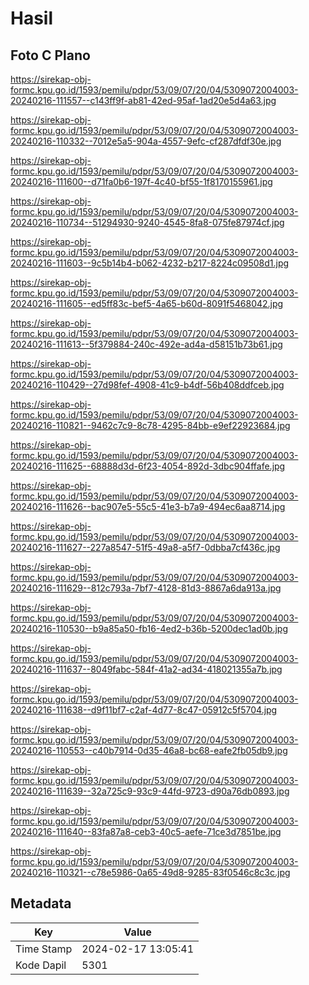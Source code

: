 # Hasil

## Foto C Plano

https://sirekap-obj-formc.kpu.go.id/1593/pemilu/pdpr/53/09/07/20/04/5309072004003-20240216-111557--c143ff9f-ab81-42ed-95af-1ad20e5d4a63.jpg

https://sirekap-obj-formc.kpu.go.id/1593/pemilu/pdpr/53/09/07/20/04/5309072004003-20240216-110332--7012e5a5-904a-4557-9efc-cf287dfdf30e.jpg

https://sirekap-obj-formc.kpu.go.id/1593/pemilu/pdpr/53/09/07/20/04/5309072004003-20240216-111600--d71fa0b6-197f-4c40-bf55-1f8170155961.jpg

https://sirekap-obj-formc.kpu.go.id/1593/pemilu/pdpr/53/09/07/20/04/5309072004003-20240216-110734--51294930-9240-4545-8fa8-075fe87974cf.jpg

https://sirekap-obj-formc.kpu.go.id/1593/pemilu/pdpr/53/09/07/20/04/5309072004003-20240216-111603--9c5b14b4-b062-4232-b217-8224c09508d1.jpg

https://sirekap-obj-formc.kpu.go.id/1593/pemilu/pdpr/53/09/07/20/04/5309072004003-20240216-111605--ed5ff83c-bef5-4a65-b60d-8091f5468042.jpg

https://sirekap-obj-formc.kpu.go.id/1593/pemilu/pdpr/53/09/07/20/04/5309072004003-20240216-111613--5f379884-240c-492e-ad4a-d58151b73b61.jpg

https://sirekap-obj-formc.kpu.go.id/1593/pemilu/pdpr/53/09/07/20/04/5309072004003-20240216-110429--27d98fef-4908-41c9-b4df-56b408ddfceb.jpg

https://sirekap-obj-formc.kpu.go.id/1593/pemilu/pdpr/53/09/07/20/04/5309072004003-20240216-110821--9462c7c9-8c78-4295-84bb-e9ef22923684.jpg

https://sirekap-obj-formc.kpu.go.id/1593/pemilu/pdpr/53/09/07/20/04/5309072004003-20240216-111625--68888d3d-6f23-4054-892d-3dbc904ffafe.jpg

https://sirekap-obj-formc.kpu.go.id/1593/pemilu/pdpr/53/09/07/20/04/5309072004003-20240216-111626--bac907e5-55c5-41e3-b7a9-494ec6aa8714.jpg

https://sirekap-obj-formc.kpu.go.id/1593/pemilu/pdpr/53/09/07/20/04/5309072004003-20240216-111627--227a8547-51f5-49a8-a5f7-0dbba7cf436c.jpg

https://sirekap-obj-formc.kpu.go.id/1593/pemilu/pdpr/53/09/07/20/04/5309072004003-20240216-111629--812c793a-7bf7-4128-81d3-8867a6da913a.jpg

https://sirekap-obj-formc.kpu.go.id/1593/pemilu/pdpr/53/09/07/20/04/5309072004003-20240216-110530--b9a85a50-fb16-4ed2-b36b-5200dec1ad0b.jpg

https://sirekap-obj-formc.kpu.go.id/1593/pemilu/pdpr/53/09/07/20/04/5309072004003-20240216-111637--8049fabc-584f-41a2-ad34-418021355a7b.jpg

https://sirekap-obj-formc.kpu.go.id/1593/pemilu/pdpr/53/09/07/20/04/5309072004003-20240216-111638--d9f11bf7-c2af-4d77-8c47-05912c5f5704.jpg

https://sirekap-obj-formc.kpu.go.id/1593/pemilu/pdpr/53/09/07/20/04/5309072004003-20240216-110553--c40b7914-0d35-46a8-bc68-eafe2fb05db9.jpg

https://sirekap-obj-formc.kpu.go.id/1593/pemilu/pdpr/53/09/07/20/04/5309072004003-20240216-111639--32a725c9-93c9-44fd-9723-d90a76db0893.jpg

https://sirekap-obj-formc.kpu.go.id/1593/pemilu/pdpr/53/09/07/20/04/5309072004003-20240216-111640--83fa87a8-ceb3-40c5-aefe-71ce3d7851be.jpg

https://sirekap-obj-formc.kpu.go.id/1593/pemilu/pdpr/53/09/07/20/04/5309072004003-20240216-110321--c78e5986-0a65-49d8-9285-83f0546c8c3c.jpg


## Metadata

| Key        | Value               |
| ---------- | ------------------- |
| Time Stamp | 2024-02-17 13:05:41 |
| Kode Dapil | 5301                |



